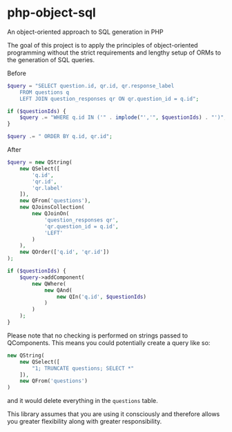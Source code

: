# php-object-sql
An object-oriented approach to SQL generation in PHP

The goal of this project is to apply the principles of object-oriented programming without the strict requirements and lengthy setup of ORMs to the generation of SQL queries.

Before
```php
$query = "SELECT question.id, qr.id, qr.response_label
    FROM questions q
    LEFT JOIN question_responses qr ON qr.question_id = q.id";

if ($questionIds) {
    $query .= "WHERE q.id IN ('" . implode("','", $questionIds) . "')";
}

$query .= " ORDER BY q.id, qr.id";
```

After
```php
$query = new QString(
    new QSelect([
        'q.id',
        'qr.id',
        'qr.label'
    ]),
    new QFrom('questions'),
    new QJoinsCollection(
        new QJoinOn(
            'question_responses qr',
            'qr.question_id = q.id',
            'LEFT'
        )
    ),
    new QOrder(['q.id', 'qr.id'])
);

if ($questionIds) {
    $query->addComponent(
        new QWhere(
            new QAnd(
                new QIn('q.id', $questionIds)
            )
        )
    );
}
```

Please note that no checking is performed on strings passed to QComponents. This means you could potentially create a query like so:
```php
new QString(
    new QSelect([
        "1; TRUNCATE questions; SELECT *"
    ]),
    new QFrom('questions')
)
```
and it would delete everything in the `questions` table.

This library assumes that you are using it consciously and therefore allows you greater flexibility along with greater responsibility.
